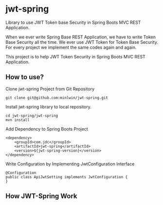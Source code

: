 # jwt-spring
Library to use JWT Token base Security in Spring Boots MVC REST Application.

When we ever write Spring Base REST Application, we have to write Token Base Security all the time. We ever use JWT Token for Token Base Security. For every project we implement the same codes again and again.

This project is to help JWT Token Security in Spring Boots MVC REST Application.

## How to use?

Clone jwt-spring Project from Git Repository
```
git clone git@github.com:minlwin/jwt-spring.git
```

Install jwt-spring library to local repository.
```
cd jwt-spring/jwt-spring
mvn install
```

Add Dependency to Spring Boots Project
```
<dependency>
	<groupId>com.jdc</groupId>
	<artifactId>jwt-spring</artifactId>
	<version>${jwt-spring-version}</version>
</dependency>
```

Write Configuration by Implementing JwtConfiguration Interface
```
@Configuration
public class ApiJwtSetting implements JwtConfiguration {	
}
```

## How JWT-Spring Work



